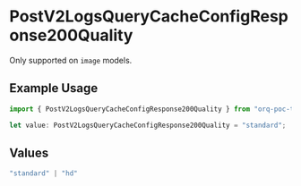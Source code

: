# PostV2LogsQueryCacheConfigResponse200Quality

Only supported on `image` models.

## Example Usage

```typescript
import { PostV2LogsQueryCacheConfigResponse200Quality } from "orq-poc-typescript-multi-env-version/models/operations";

let value: PostV2LogsQueryCacheConfigResponse200Quality = "standard";
```

## Values

```typescript
"standard" | "hd"
```